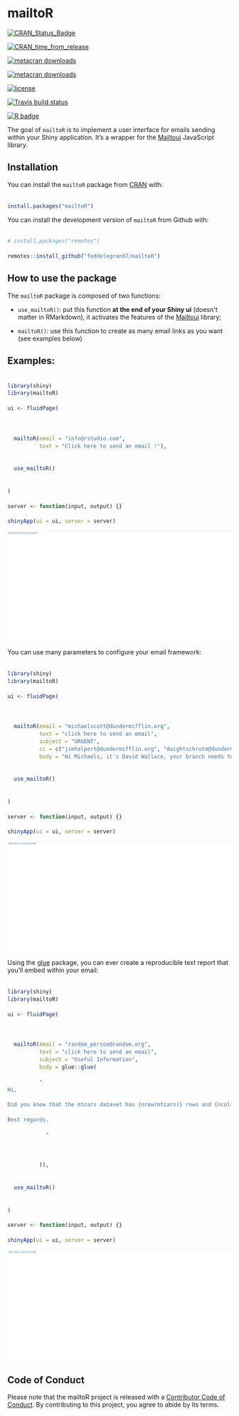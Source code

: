 
<!-- README.md is generated from README.Rmd. Please edit that file -->

# mailtoR

<!-- badges: start -->

[![CRAN\_Status\_Badge](https://www.r-pkg.org/badges/version/mailtoR)](https://cran.r-project.org/package=mailtoR)

[![CRAN\_time\_from\_release](https://www.r-pkg.org/badges/ago/mailtoR)](https://cran.r-project.org/package=mailtoR)

[![metacran
downloads](https://cranlogs.r-pkg.org/badges/mailtoR)](https://cran.r-project.org/package=mailtoR)

[![metacran
downloads](https://cranlogs.r-pkg.org/badges/grand-total/mailtoR)](https://cran.r-project.org/package=mailtoR)

[![license](https://img.shields.io/github/license/mashape/apistatus.svg)](https://choosealicense.com/licenses/mit/)

[![Travis build
status](https://travis-ci.com/feddelegrand7/mailtoR.svg?branch=master)](https://travis-ci.com/feddelegrand7/mailtoR)

[![R
badge](https://img.shields.io/badge/Build%20with-♥%20and%20R-blue)](https://github.com/feddelegrand7/mailtoR)

<!-- badges: end -->

The goal of `mailtoR` is to implement a user interface for emails
sending within your Shiny application. It’s a wrapper for the
[Mailtoui](https://mailtoui.com/#menu) JavaScript library.

## Installation

You can install the `mailtoR` package from
[CRAN](https://CRAN.R-project.org/package=mailtoR) with:

``` r

install.packages("mailtoR")
```

You can install the development version of `mailtoR` from Github with:

``` r

# install.packages("remotes")

remotes::install_github("feddelegrand7/mailtoR")
```

## How to use the package

The `mailtoR` package is composed of two functions:

  - `use_mailtoR()`: put this function **at the end of your Shiny ui** (doesn't matter in RMarkdown),
    it activates the features of the
    [Mailtoui](https://mailtoui.com/#menu) library;

  - `mailtoR()`: use this function to create as many email links as you
    want (see examples below)

## Examples:

``` r

library(shiny)
library(mailtoR)

ui <- fluidPage(



  mailtoR(email = "info@rstudio.com",
          text = "Click here to send an email !"),


  use_mailtoR()


)

server <- function(input, output) {}

shinyApp(ui = ui, server = server)
```

![](man/figures/mailtoRexample1.gif)

You can use many parameters to configure your email framework:

``` r

library(shiny)
library(mailtoR)

ui <- fluidPage(



  mailtoR(email = "michaelscott@dundermifflin.org",
          text = "click here to send an email", 
          subject = "URGENT", 
          cc = c("jimhalpert@dundermifflin.org", "dwightschrute@dundermifflin.org"), 
          body = "Hi Michaels, it's David Wallace, your branch needs to make more sales !!!!!!!"),


  use_mailtoR()


)

server <- function(input, output) {}

shinyApp(ui = ui, server = server)
```

![](man/figures/mailtoRexample2.gif)

Using the [glue](https://CRAN.R-project.org/package=glue) package, you
can ever create a reproducible text report that you’ll embed within your
email:

``` r

library(shiny)
library(mailtoR)

ui <- fluidPage(



  mailtoR(email = "random_person@random.org",
          text = "click here to send an email", 
          subject = "Useful Information", 
          body = glue::glue(
          
          "
Hi,
          
Did you know that the mtcars dataset has {nrow(mtcars)} rows and {ncol(mtcars)} columns ? 
            
Best regards. 
            
            "
            
            
            
          )),


  use_mailtoR()


)

server <- function(input, output) {}

shinyApp(ui = ui, server = server)
```

![](man/figures/mailtoRexample3.gif)

## Code of Conduct

Please note that the mailtoR project is released with a [Contributor
Code of
Conduct](https://contributor-covenant.org/version/2/0/CODE_OF_CONDUCT.html).
By contributing to this project, you agree to abide by its terms.
